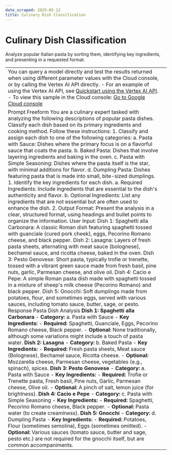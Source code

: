 ```yaml
---
date_scraped: 2025-05-12
title: Culinary Dish Classification
---
```


# Culinary Dish Classification 

Analyze popular Italian pasta by sorting them, identifying key ingredients, and presenting in a requested format.

| | |
| --- | --- |
| You can query a model directly and test the results returned when using different parameter values with the Cloud console, or by calling the Vertex AI API directly. - For an example of using the Vertex AI API, see [Quickstart using the Vertex AI API](../../start/quickstarts/api-quickstart.md). - To view this sample in the Cloud console: [Go to Google Cloud console](https://console.cloud.google.com/vertex-ai/generative/language/prompt-examples/Culinary%20Dish%20Classification) | |
| Prompt Freeform You are a culinary expert tasked with analyzing the following descriptions of popular pasta dishes. Classify each dish based on its primary ingredients and cooking method. Follow these instructions: 1. Classify and assign each dish to one of the following categories: a. Pasta with Sauce: Dishes where the primary focus is on a flavorful sauce that coats the pasta. b. Baked Pasta: Dishes that involve layering ingredients and baking in the oven. c. Pasta with Simple Seasoning: Dishes where the pasta itself is the star, with minimal additions for flavor. d. Dumpling Pasta: Dishes featuring pasta that is made into small, bite-sized dumplings. 1. Identify the key ingredients for each dish. a. Required Ingredients: Include ingredients that are essential to the dish's authenticity and flavor. b. Optional Ingredients: List any ingredients that are not essential but are often used to enhance the dish. 2. Output Format: Present the analysis in a clear, structured format, using headings and bullet points to organize the information. User Input: Dish 1: Spaghetti alla Carbonara: A classic Roman dish featuring spaghetti tossed with guanciale (cured pork cheek), eggs, Pecorino Romano cheese, and black pepper. Dish 2: Lasagna: Layers of fresh pasta sheets, alternating with meat sauce (bolognese), bechamel sauce, and ricotta cheese, baked in the oven. Dish 3: Pesto Genovese: Short pasta, typically trofie or trenette, tossed with a vibrant green sauce made from fresh basil, pine nuts, garlic, Parmesan cheese, and olive oil. Dish 4: Cacio e Pepe: A simple Roman pasta dish made with spaghetti tossed in a mixture of sheep's milk cheese (Pecorino Romano) and black pepper. Dish 5: Gnocchi: Soft dumplings made from potatoes, flour, and sometimes eggs, served with various sauces, including tomato sauce, butter, sage, or pesto. Response Pasta Dish Analysis **Dish 1: Spaghetti alla Carbonara** - **Category:** a. Pasta with Sauce - **Key Ingredients:** - **Required:** Spaghetti, Guanciale, Eggs, Pecorino Romano cheese, Black pepper. - **Optional:** None traditionally, although some variations might include a touch of pasta water. **Dish 2: Lasagna** - **Category:** b. Baked Pasta - **Key Ingredients:** - **Required:** Fresh pasta sheets, Meat sauce (Bolognese), Bechamel sauce, Ricotta cheese. - **Optional:** Mozzarella cheese, Parmesan cheese, vegetables (e.g., spinach), spices. **Dish 3: Pesto Genovese** - **Category:** a. Pasta with Sauce - **Key Ingredients:** - **Required:** Trofie or Trenette pasta, Fresh basil, Pine nuts, Garlic, Parmesan cheese, Olive oil. - **Optional:** A pinch of salt, lemon juice (for brightness). **Dish 4: Cacio e Pepe** - **Category:** c. Pasta with Simple Seasoning - **Key Ingredients:** - **Required:** Spaghetti, Pecorino Romano cheese, Black pepper. - **Optional:** Pasta water (to create creaminess). **Dish 5: Gnocchi** - **Category:** d. Dumpling Pasta - **Key Ingredients:** - **Required:** Potatoes, Flour (sometimes semolina), Eggs (sometimes omitted). - **Optional:** Various sauces (tomato sauce, butter and sage, pesto etc.) are not required for the gnocchi itself, but are common accompaniments. | | | | | --- | --- | | **Model:** | gemini-1.5-flash-002 | | **Temperature:** | 0.2 | | **Max output tokens:** | 8192 | | **TopK:** | 40.0 | | **TopP:** | 0.95 | |